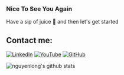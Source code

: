 ### Nice To See You Again 
Have a sip of juice 🧃 and then let's get started 
## Contact me:

[![LinkedIn](https://img.shields.io/badge/-LinkedIn-blue?style=flat&logo=linkedin&logoColor=white)](https://www.linkedin.com/in/long-nguyen-hai-07926b27b//)
[![YouTube](https://img.shields.io/badge/-YouTube-red?style=flat&logo=youtube&logoColor=white)](https://www.youtube.com/@samefrequency-it)
[![GitHub](https://img.shields.io/badge/-GitHub-black?style=flat&logo=github&logoColor=white)](https://github.com/nguyenlong-github/)

![nguyenlong's github stats](https://github-readme-stats-git-masterrstaa-rickstaa.vercel.app/api?username=nguyenlong-github&show_icons=true&theme=tokyonight&hide=contribs,prs,issues)




